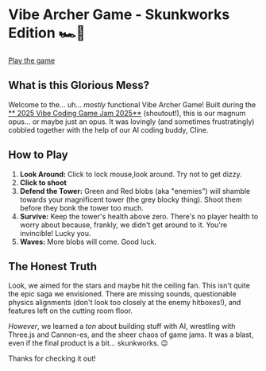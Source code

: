 # Vibe Archer Game - Skunkworks Edition 🏎️🦨

[Play the game](https://tower-defense-game.paumier.works/)

## What is this Glorious Mess?

Welcome to the... uh... *mostly* functional Vibe Archer Game! Built during the [** 2025 Vibe Coding Game Jam 2025**](https://jam.pieter.com/) (shoutout!), this is our magnum opus... or maybe just an opus. It was lovingly (and sometimes frustratingly) cobbled together with the help of our AI coding buddy, Cline.

## How to Play

1.  **Look Around:** Click to lock mouse,look around. Try not to get dizzy.
2.  **Click to shoot**
4.  **Defend the Tower:** Green and Red blobs (aka "enemies") will shamble towards your magnificent tower (the grey blocky thing). Shoot them before they bonk the tower too much.
5.  **Survive:** Keep the tower's health above zero. There's no player health to worry about because, frankly, we didn't get around to it. You're invincible! Lucky you.
6.  **Waves:** More blobs will come. Good luck.

## The Honest Truth

Look, we aimed for the stars and maybe hit the ceiling fan. This isn't quite the epic saga we envisioned. There are missing sounds, questionable physics alignments (don't look too closely at the enemy hitboxes!), and features left on the cutting room floor.

*However*, we learned a *ton* about building stuff with AI, wrestling with Three.js and Cannon-es, and the sheer chaos of game jams. It was a blast, even if the final product is a bit... skunkworks. 😉

Thanks for checking it out!
